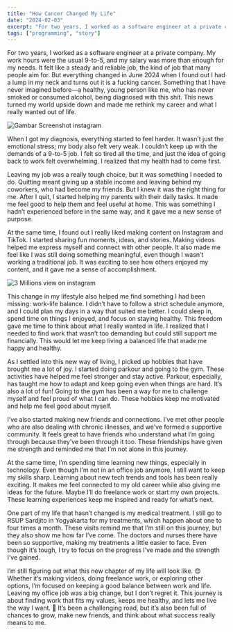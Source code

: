 ```yaml
---
title: "How Cancer Changed My Life"
date: "2024-02-03"
excerpt: "For two years, I worked as a software engineer at a private company. My work hours were the usual 9-to-5, and my salary was more than enough for my needs."
tags: ["programming", "story"]
---
```


For two years, I worked as a software engineer at a private company. My work hours were the usual 9-to-5, and my salary was more than enough for my needs. It felt like a steady and reliable job, the kind of job that many people aim for. But everything changed in June 2024 when I found out I had a lump in my neck and turns out it is a fucking cancer. Something that I have never imagined before—a healthy, young person like me, who has never smoked or consumed alcohol, being diagnosed with this shit. This news turned my world upside down and made me rethink my career and what I really wanted out of life.

![Gambar Screenshot instagram](https://dev-to-uploads.s3.amazonaws.com/uploads/articles/i9q3vw2ckitzfx1erq1u.jpeg)


When I got my diagnosis, everything started to feel harder. It wasn’t just the emotional stress; my body also felt very weak. I couldn’t keep up with the demands of a 9-to-5 job. I felt so tired all the time, and just the idea of going back to work felt overwhelming. I realized that my health had to come first.

Leaving my job was a really tough choice, but it was something I needed to do. Quitting meant giving up a stable income and leaving behind my coworkers, who had become my friends. But I knew it was the right thing for me. After I quit, I started helping my parents with their daily tasks. It made me feel good to help them and feel useful at home. This was something I hadn’t experienced before in the same way, and it gave me a new sense of purpose.

At the same time, I found out I really liked making content on Instagram and TikTok. I started sharing fun moments, ideas, and stories. Making videos helped me express myself and connect with other people. It also made me feel like I was still doing something meaningful, even though I wasn’t working a traditional job. It was exciting to see how others enjoyed my content, and it gave me a sense of accomplishment.

![3 Millions view on instagram](https://dev-to-uploads.s3.amazonaws.com/uploads/articles/19rtp4ujhf03wnts5rvw.jpeg)



This change in my lifestyle also helped me find something I had been missing: work-life balance. I didn’t have to follow a strict schedule anymore, and I could plan my days in a way that suited me better. I could sleep in, spend time on things I enjoyed, and focus on staying healthy. This freedom gave me time to think about what I really wanted in life. I realized that I needed to find work that wasn’t too demanding but could still support me financially. This would let me keep living a balanced life that made me happy and healthy.

As I settled into this new way of living, I picked up hobbies that have brought me a lot of joy. I started doing parkour and going to the gym. These activities have helped me feel stronger and stay active. Parkour, especially, has taught me how to adapt and keep going even when things are hard. It’s also a lot of fun! Going to the gym has been a way for me to challenge myself and feel proud of what I can do. These hobbies keep me motivated and help me feel good about myself.

I’ve also started making new friends and connections. I’ve met other people who are also dealing with chronic illnesses, and we’ve formed a supportive community. It feels great to have friends who understand what I’m going through because they’ve been through it too. These friendships have given me strength and reminded me that I’m not alone in this journey.

At the same time, I’m spending time learning new things, especially in technology. Even though I’m not in an office job anymore, I still want to keep my skills sharp. Learning about new tech trends and tools has been really exciting. It makes me feel connected to my old career while also giving me ideas for the future. Maybe I’ll do freelance work or start my own projects. These learning experiences keep me inspired and ready for what’s next.

One part of my life that hasn’t changed is my medical treatment. I still go to RSUP Sardjito in Yogyakarta for my treatments, which happen about one to four times a month. These visits remind me that I’m still on this journey, but they also show me how far I’ve come. The doctors and nurses there have been so supportive, making my treatments a little easier to face. Even though it’s tough, I try to focus on the progress I’ve made and the strength I’ve gained.

I’m still figuring out what this new chapter of my life will look like. 😊 Whether it’s making videos, doing freelance work, or exploring other options, I’m focused on keeping a good balance between work and life. Leaving my office job was a big change, but I don’t regret it. This journey is about finding work that fits my values, keeps me healthy, and lets me live the way I want. 🌟 It’s been a challenging road, but it’s also been full of chances to grow, make new friends, and think about what success really means to me.


